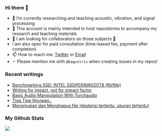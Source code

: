 ### Hi there 👋
<!-- **bagustris/bagustris** is a ✨ _special_ ✨ repository because its `README.md` (this file) appears on your GitHub profile. -->
- 🔭 I’m currently researching and teaching acoustic, vibration, and signal processing
- 💬 This account is mainly intended to host repositories to accompany my research and teaching materials
- 👯 I am looking for collaborators on those subjects 🔭
- I am also open for paid consultation (time-based fee, payment after completion)
- 📫 How to reach me: [Twitter](https://twitter.com/btatmaja) or [Email](mailto:bagus@ep.its.ac.id)
-  ✨ Please mention me with `@bagustris` when creating issues in my repos!

### Recent writings
<!-- BLOG-POST-LIST:START -->
- [Benchmarking SSD: INTEL SSDPEKNW020T8 &lpar;NVMe&rpar;](https://bagustris.blogspot.com/2022/05/benchmarking-ssd-intel-ssdpeknw020t8.html)
- [Writing for impact, not for impact factor](https://bagustris.blogspot.com/2022/04/writing-for-impact-not-for-impact-factor.html)
- [Basic Audio Manipulation With Torchaudio](https://bagustris.blogspot.com/2022/04/basic-audio-manipulation-with-torchaudio.html)
- [Tiga Tipe Ilmuwan..](https://bagustris.blogspot.com/2022/04/tiga-tipe-ilmuwan.html)
- [Menemukan dan Menghapus file &lpar;ekstensi tertentu, ukuran tertentu&rpar;](https://bagustris.blogspot.com/2022/04/menemukan-dan-menghapus-file-ekstensi.html)
<!-- BLOG-POST-LIST:END -->

### My Github Stats
[![](https://github-readme-stats.vercel.app/api?username=bagustris&theme=onedark&hide_title=true&hide_border=true)](https://github.com/bagustris)

<!-- - 🤔 I’m looking for help with ... 
- 💬 Ask me about ...
- 😄 Pronouns: ...
- ⚡ Fun fact: ... 
- 🌱 I’m currently also learning and teaching on those subjects 🔭 -->

<!--
I am currently learning, teaching, and researching ~speech~ sound processing. Below are my repositories; most of them were made to accompany my research papers. Feel free to open issues and make pull requests. I will be happy if you wanna collaborate with me, in all areas. Reach me by email or Twitter.
-->
